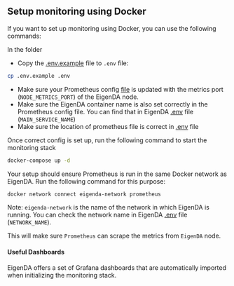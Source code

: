 ## Setup monitoring using Docker
If you want to set up monitoring using Docker, you can use the following commands:

In the folder

* Copy the [.env.example](./.env.example) file to `.env` file:
```bash
cp .env.example .env
```
* Make sure your Prometheus config [file](./prometheus.yml) is updated with the metrics port (`NODE_METRICS_PORT`) of the EigenDA node.
* Make sure the EigenDA container name is also set correctly in the Prometheus config file. 
You can find that in EigenDA [.env](../.env.example) file (`MAIN_SERVICE_NAME`)
* Make sure the location of prometheus file is correct in [.env](./.env.example) file

Once correct config is set up, run the following command to start the monitoring stack
```bash
docker-compose up -d
```

Your setup should ensure Prometheus is run in the same Docker network as EigenDA. Run the following command for this purpose:
```bash
docker network connect eigenda-network prometheus
```
Note: `eigenda-network` is the name of the network in which EigenDA is running. You can check the network name in EigenDA [.env](../.env.example) file (`NETWORK_NAME`).

This will make sure `Prometheus` can scrape the metrics from `EigenDA` node.


#### Useful Dashboards
EigenDA offers a set of Grafana dashboards that are automatically imported when initializing the monitoring stack.